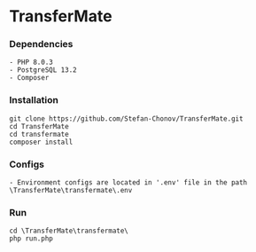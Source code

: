 # TransferMate

### Dependencies
```
- PHP 8.0.3
- PostgreSQL 13.2
- Composer
```

### Installation

```
git clone https://github.com/Stefan-Chonov/TransferMate.git
cd TransferMate
cd transfermate
composer install
```

### Configs

```
- Environment configs are located in '.env' file in the path \TransferMate\transfermate\.env
```

### Run
```
cd \TransferMate\transfermate\
php run.php
```

